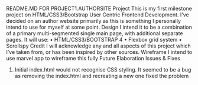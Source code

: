 README.MD FOR PROJECT1.AUTHORSITE
Project
This is my first milestone project on HTML/CSS3/Bootstrap User Centric Frontend Development. I’ve decided on an author website primarily as this is something I personally intend to use for myself at some point. 
Design
I intend it to be a combination of a primary multi-segmented single main page, with additional separate pages. It will use:
•	HTML/CSS3/BOOTSTRAP 4
•	Flexbox grid system
•	Scrollspy 
Credit
I will acknowledge any and all aspects of this project which I’ve taken from, or has been inspired by other sources.
Wireframe
I intend to use marvel app to wireframe this fully 
Future Elaboration
Issues & Fixes
1.	Initial index.html would not recognise CSS styling. It seemed to be a bug as removing the index.html and recreating a new one fixed the problem
